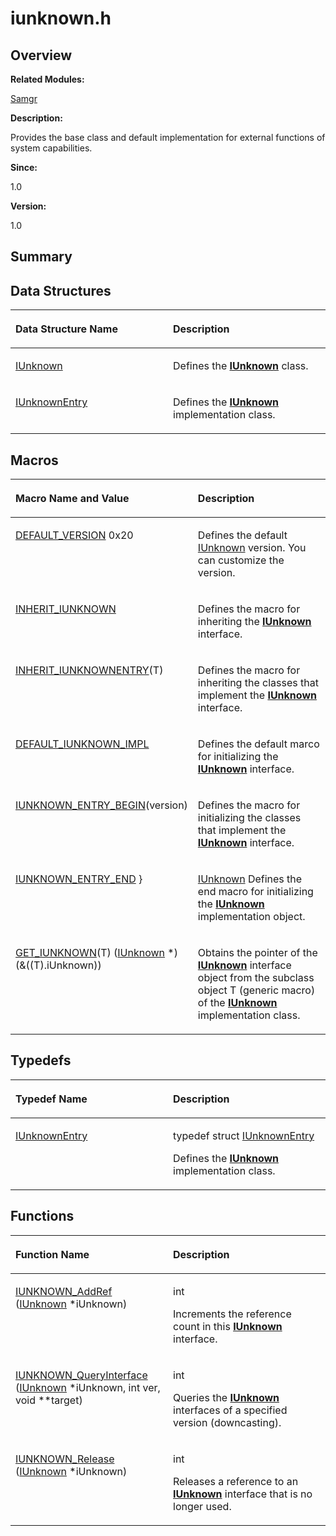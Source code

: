 # iunknown.h<a name="EN-US_TOPIC_0000001054915085"></a>

## **Overview**<a name="section619730128090253"></a>

**Related Modules:**

[Samgr](samgr.md)

**Description:**

Provides the base class and default implementation for external functions of system capabilities. 

**Since:**

1.0

**Version:**

1.0

## **Summary**<a name="section100591794090253"></a>

## Data Structures<a name="nested-classes"></a>

<a name="table1432256756090253"></a>
<table><thead align="left"><tr id="row80805279090253"><th class="cellrowborder" valign="top" width="50%" id="mcps1.1.3.1.1"><p id="p207231302090253"><a name="p207231302090253"></a><a name="p207231302090253"></a>Data Structure Name</p>
</th>
<th class="cellrowborder" valign="top" width="50%" id="mcps1.1.3.1.2"><p id="p425267759090253"><a name="p425267759090253"></a><a name="p425267759090253"></a>Description</p>
</th>
</tr>
</thead>
<tbody><tr id="row1057911084090253"><td class="cellrowborder" valign="top" width="50%" headers="mcps1.1.3.1.1 "><p id="p111800273090253"><a name="p111800273090253"></a><a name="p111800273090253"></a><a href="iunknown.md">IUnknown</a></p>
</td>
<td class="cellrowborder" valign="top" width="50%" headers="mcps1.1.3.1.2 "><p id="p791822315090253"><a name="p791822315090253"></a><a name="p791822315090253"></a>Defines the <strong id="b1067631895090253"><a name="b1067631895090253"></a><a name="b1067631895090253"></a><a href="iunknown.md">IUnknown</a></strong> class. </p>
</td>
</tr>
<tr id="row1491492178090253"><td class="cellrowborder" valign="top" width="50%" headers="mcps1.1.3.1.1 "><p id="p2069826869090253"><a name="p2069826869090253"></a><a name="p2069826869090253"></a><a href="iunknownentry.md">IUnknownEntry</a></p>
</td>
<td class="cellrowborder" valign="top" width="50%" headers="mcps1.1.3.1.2 "><p id="p333430709090253"><a name="p333430709090253"></a><a name="p333430709090253"></a>Defines the <strong id="b1338944950090253"><a name="b1338944950090253"></a><a name="b1338944950090253"></a><a href="iunknown.md">IUnknown</a></strong> implementation class. </p>
</td>
</tr>
</tbody>
</table>

## Macros<a name="define-members"></a>

<a name="table1231466853090253"></a>
<table><thead align="left"><tr id="row1813592926090253"><th class="cellrowborder" valign="top" width="50%" id="mcps1.1.3.1.1"><p id="p1117060316090253"><a name="p1117060316090253"></a><a name="p1117060316090253"></a>Macro Name and Value</p>
</th>
<th class="cellrowborder" valign="top" width="50%" id="mcps1.1.3.1.2"><p id="p647078675090253"><a name="p647078675090253"></a><a name="p647078675090253"></a>Description</p>
</th>
</tr>
</thead>
<tbody><tr id="row1459413745090253"><td class="cellrowborder" valign="top" width="50%" headers="mcps1.1.3.1.1 "><p id="p140855933090253"><a name="p140855933090253"></a><a name="p140855933090253"></a><a href="samgr.md#ga13dae059206df8d2d9b9b42e694b3f9c">DEFAULT_VERSION</a>   0x20</p>
</td>
<td class="cellrowborder" valign="top" width="50%" headers="mcps1.1.3.1.2 "><p id="p149239436090253"><a name="p149239436090253"></a><a name="p149239436090253"></a>Defines the default <a href="iunknown.md">IUnknown</a> version. You can customize the version. </p>
</td>
</tr>
<tr id="row1503822619090253"><td class="cellrowborder" valign="top" width="50%" headers="mcps1.1.3.1.1 "><p id="p665175998090253"><a name="p665175998090253"></a><a name="p665175998090253"></a><a href="samgr.md#gab74532a22d6993d0ffc014d36253397f">INHERIT_IUNKNOWN</a></p>
</td>
<td class="cellrowborder" valign="top" width="50%" headers="mcps1.1.3.1.2 "><p id="p2093922845090253"><a name="p2093922845090253"></a><a name="p2093922845090253"></a>Defines the macro for inheriting the <strong id="b243994198090253"><a name="b243994198090253"></a><a name="b243994198090253"></a><a href="iunknown.md">IUnknown</a></strong> interface. </p>
</td>
</tr>
<tr id="row1907649822090253"><td class="cellrowborder" valign="top" width="50%" headers="mcps1.1.3.1.1 "><p id="p1123102479090253"><a name="p1123102479090253"></a><a name="p1123102479090253"></a><a href="samgr.md#gad6324fd90dd636180efa2a59b377e65c">INHERIT_IUNKNOWNENTRY</a>(T)</p>
</td>
<td class="cellrowborder" valign="top" width="50%" headers="mcps1.1.3.1.2 "><p id="p1581084022090253"><a name="p1581084022090253"></a><a name="p1581084022090253"></a>Defines the macro for inheriting the classes that implement the <strong id="b1367041525090253"><a name="b1367041525090253"></a><a name="b1367041525090253"></a><a href="iunknown.md">IUnknown</a></strong> interface. </p>
</td>
</tr>
<tr id="row974609339090253"><td class="cellrowborder" valign="top" width="50%" headers="mcps1.1.3.1.1 "><p id="p322563658090253"><a name="p322563658090253"></a><a name="p322563658090253"></a><a href="samgr.md#gac8d8c9671531f9340427153d50ca4a2b">DEFAULT_IUNKNOWN_IMPL</a></p>
</td>
<td class="cellrowborder" valign="top" width="50%" headers="mcps1.1.3.1.2 "><p id="p731841218090253"><a name="p731841218090253"></a><a name="p731841218090253"></a>Defines the default marco for initializing the <strong id="b2032355268090253"><a name="b2032355268090253"></a><a name="b2032355268090253"></a><a href="iunknown.md">IUnknown</a></strong> interface. </p>
</td>
</tr>
<tr id="row1126611995090253"><td class="cellrowborder" valign="top" width="50%" headers="mcps1.1.3.1.1 "><p id="p1156362202090253"><a name="p1156362202090253"></a><a name="p1156362202090253"></a><a href="samgr.md#ga52ec6b5b03d56b0dfe7277785246bda1">IUNKNOWN_ENTRY_BEGIN</a>(version)</p>
</td>
<td class="cellrowborder" valign="top" width="50%" headers="mcps1.1.3.1.2 "><p id="p900093645090253"><a name="p900093645090253"></a><a name="p900093645090253"></a>Defines the macro for initializing the classes that implement the <strong id="b398621318090253"><a name="b398621318090253"></a><a name="b398621318090253"></a><a href="iunknown.md">IUnknown</a></strong> interface. </p>
</td>
</tr>
<tr id="row1941183625090253"><td class="cellrowborder" valign="top" width="50%" headers="mcps1.1.3.1.1 "><p id="p1292455719090253"><a name="p1292455719090253"></a><a name="p1292455719090253"></a><a href="samgr.md#ga4ef734474ece49aa938d8ebd5b54bdb3">IUNKNOWN_ENTRY_END</a>   }</p>
</td>
<td class="cellrowborder" valign="top" width="50%" headers="mcps1.1.3.1.2 "><p id="p1330899573090253"><a name="p1330899573090253"></a><a name="p1330899573090253"></a><a href="iunknown.md">IUnknown</a> Defines the end macro for initializing the <strong id="b434081071090253"><a name="b434081071090253"></a><a name="b434081071090253"></a><a href="iunknown.md">IUnknown</a></strong> implementation object. </p>
</td>
</tr>
<tr id="row907737836090253"><td class="cellrowborder" valign="top" width="50%" headers="mcps1.1.3.1.1 "><p id="p142791000090253"><a name="p142791000090253"></a><a name="p142791000090253"></a><a href="samgr.md#ga9403f55c3f75fd03854dcd37c231e05b">GET_IUNKNOWN</a>(T)   (<a href="iunknown.md">IUnknown</a> *)(&amp;((T).iUnknown))</p>
</td>
<td class="cellrowborder" valign="top" width="50%" headers="mcps1.1.3.1.2 "><p id="p884419836090253"><a name="p884419836090253"></a><a name="p884419836090253"></a>Obtains the pointer of the <strong id="b320309095090253"><a name="b320309095090253"></a><a name="b320309095090253"></a><a href="iunknown.md">IUnknown</a></strong> interface object from the subclass object T (generic macro) of the <strong id="b943602423090253"><a name="b943602423090253"></a><a name="b943602423090253"></a><a href="iunknown.md">IUnknown</a></strong> implementation class. </p>
</td>
</tr>
</tbody>
</table>

## Typedefs<a name="typedef-members"></a>

<a name="table189408026090253"></a>
<table><thead align="left"><tr id="row1862850804090253"><th class="cellrowborder" valign="top" width="50%" id="mcps1.1.3.1.1"><p id="p1073852904090253"><a name="p1073852904090253"></a><a name="p1073852904090253"></a>Typedef Name</p>
</th>
<th class="cellrowborder" valign="top" width="50%" id="mcps1.1.3.1.2"><p id="p477458803090253"><a name="p477458803090253"></a><a name="p477458803090253"></a>Description</p>
</th>
</tr>
</thead>
<tbody><tr id="row1297190936090253"><td class="cellrowborder" valign="top" width="50%" headers="mcps1.1.3.1.1 "><p id="p463496610090253"><a name="p463496610090253"></a><a name="p463496610090253"></a><a href="samgr.md#gacaa7db32a018a33a2bbf919cde8d8f9c">IUnknownEntry</a></p>
</td>
<td class="cellrowborder" valign="top" width="50%" headers="mcps1.1.3.1.2 "><p id="p1665840818090253"><a name="p1665840818090253"></a><a name="p1665840818090253"></a>typedef struct <a href="iunknownentry.md">IUnknownEntry</a> </p>
<p id="p1487386067090253"><a name="p1487386067090253"></a><a name="p1487386067090253"></a>Defines the <strong id="b1850800922090253"><a name="b1850800922090253"></a><a name="b1850800922090253"></a><a href="iunknown.md">IUnknown</a></strong> implementation class. </p>
</td>
</tr>
</tbody>
</table>

## Functions<a name="func-members"></a>

<a name="table1012909939090253"></a>
<table><thead align="left"><tr id="row2138668652090253"><th class="cellrowborder" valign="top" width="50%" id="mcps1.1.3.1.1"><p id="p1478800092090253"><a name="p1478800092090253"></a><a name="p1478800092090253"></a>Function Name</p>
</th>
<th class="cellrowborder" valign="top" width="50%" id="mcps1.1.3.1.2"><p id="p1986397126090253"><a name="p1986397126090253"></a><a name="p1986397126090253"></a>Description</p>
</th>
</tr>
</thead>
<tbody><tr id="row1259476627090253"><td class="cellrowborder" valign="top" width="50%" headers="mcps1.1.3.1.1 "><p id="p1236131304090253"><a name="p1236131304090253"></a><a name="p1236131304090253"></a><a href="samgr.md#ga9abef49ec89bf913c3bed03faf478c1e">IUNKNOWN_AddRef</a> (<a href="iunknown.md">IUnknown</a> *iUnknown)</p>
</td>
<td class="cellrowborder" valign="top" width="50%" headers="mcps1.1.3.1.2 "><p id="p371267030090253"><a name="p371267030090253"></a><a name="p371267030090253"></a>int </p>
<p id="p1376182843090253"><a name="p1376182843090253"></a><a name="p1376182843090253"></a>Increments the reference count in this <strong id="b184360889090253"><a name="b184360889090253"></a><a name="b184360889090253"></a><a href="iunknown.md">IUnknown</a></strong> interface. </p>
</td>
</tr>
<tr id="row1821461524090253"><td class="cellrowborder" valign="top" width="50%" headers="mcps1.1.3.1.1 "><p id="p409030512090253"><a name="p409030512090253"></a><a name="p409030512090253"></a><a href="samgr.md#gac857d12648500c7dab1cb43e85ae2ed4">IUNKNOWN_QueryInterface</a> (<a href="iunknown.md">IUnknown</a> *iUnknown, int ver, void **target)</p>
</td>
<td class="cellrowborder" valign="top" width="50%" headers="mcps1.1.3.1.2 "><p id="p1359651438090253"><a name="p1359651438090253"></a><a name="p1359651438090253"></a>int </p>
<p id="p1550237596090253"><a name="p1550237596090253"></a><a name="p1550237596090253"></a>Queries the <strong id="b1043927244090253"><a name="b1043927244090253"></a><a name="b1043927244090253"></a><a href="iunknown.md">IUnknown</a></strong> interfaces of a specified version (downcasting). </p>
</td>
</tr>
<tr id="row260171734090253"><td class="cellrowborder" valign="top" width="50%" headers="mcps1.1.3.1.1 "><p id="p2024212988090253"><a name="p2024212988090253"></a><a name="p2024212988090253"></a><a href="samgr.md#gabd462f8a5e6460a68760cd0719982296">IUNKNOWN_Release</a> (<a href="iunknown.md">IUnknown</a> *iUnknown)</p>
</td>
<td class="cellrowborder" valign="top" width="50%" headers="mcps1.1.3.1.2 "><p id="p943583898090253"><a name="p943583898090253"></a><a name="p943583898090253"></a>int </p>
<p id="p302667683090253"><a name="p302667683090253"></a><a name="p302667683090253"></a>Releases a reference to an <strong id="b1221186974090253"><a name="b1221186974090253"></a><a name="b1221186974090253"></a><a href="iunknown.md">IUnknown</a></strong> interface that is no longer used. </p>
</td>
</tr>
</tbody>
</table>

